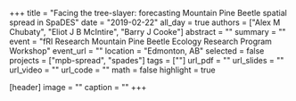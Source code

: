 +++
title = "Facing the tree-slayer: forecasting Mountain Pine Beetle spatial spread in SpaDES"
date = "2019-02-22"
all_day = true
authors = ["Alex M Chubaty", "Eliot J B McIntire", "Barry J Cooke"]
abstract = ""
summary = ""
event = "fRI Research Mountain Pine Beetle Ecology Research Program Workshop"
event_url = ""
location = "Edmonton, AB"
selected = false
projects = ["mpb-spread", "spades"]
tags = [""]
url_pdf = ""
url_slides = ""
url_video = ""
url_code = ""
math = false
highlight = true

[header]
image = ""
caption = ""
+++
